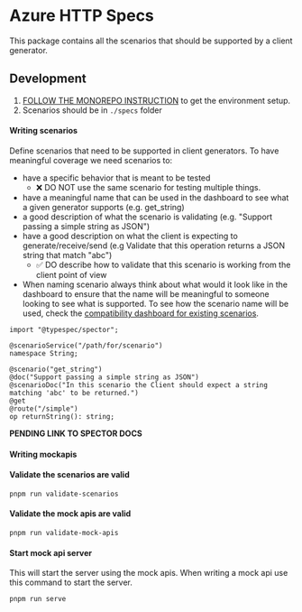 # Azure HTTP Specs

This package contains all the scenarios that should be supported by a client generator.

## Development

1. [FOLLOW THE MONOREPO INSTRUCTION](@azure-tools/typespec-azure-monorepo) to get the environment setup.
2. Scenarios should be in `./specs` folder

#### Writing scenarios

Define scenarios that need to be supported in client generators. To have meaningful coverage we need scenarios to:

- have a specific behavior that is meant to be tested
  - ❌ DO NOT use the same scenario for testing multiple things.
- have a meaningful name that can be used in the dashboard to see what a given generator supports (e.g. get_string)
- a good description of what the scenario is validating (e.g. "Support passing a simple string as JSON")
- have a good description on what the client is expecting to generate/receive/send (e.g Validate that this operation returns a JSON string that match "abc")
  - ✅ DO describe how to validate that this scenario is working from the client point of view
- When naming scenario always think about what would it look like in the dashboard to ensure that the name will be meaningful to someone looking to see what is supported. To see how the scenario name will be used, check the [compatibility dashboard for existing scenarios](https://azurespecdashboard.z5.web.core.windows.net/).

```tsp
import "@typespec/spector";

@scenarioService("/path/for/scenario")
namespace String;

@scenario("get_string")
@doc("Support passing a simple string as JSON")
@scenarioDoc("In this scenario the Client should expect a string matching 'abc' to be returned.")
@get
@route("/simple")
op returnString(): string;
```

**PENDING LINK TO SPECTOR DOCS**

#### Writing mockapis

#### Validate the scenarios are valid

```
pnpm run validate-scenarios
```

#### Validate the mock apis are valid

```
pnpm run validate-mock-apis
```

#### Start mock api server

This will start the server using the mock apis. When writing a mock api use this command to start the server.

```bash
pnpm run serve
```
